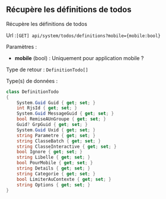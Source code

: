 ## <span id='definitionsliste'>Récupère les définitions de todos</span>

Récupère les définitions de todos

Url :`[GET] api/system/todos/definitions?mobile={mobile:bool}`

Paramètres : 

- **mobile** (bool) : Uniquement pour application mobile ?

Type de retour : `DefinitionTodo[]`

Type(s) de données :

```csharp
class DefinitionTodo
{
	System.Guid Guid { get; set; }
	int RjsId { get; set; }
	System.Guid MessageGuid { get; set; }
	bool RemiseAUnGroupe { get; set; }
	Guid? GrpGuid { get; set; }
	System.Guid Uxid { get; set; }
	string Parametre { get; set; }
	string ClasseBatch { get; set; }
	string ClasseInteractive { get; set; }
	bool Ignore { get; set; }
	string Libelle { get; set; }
	bool PourMobile { get; set; }
	string Details { get; set; }
	string Categorie { get; set; }
	bool LimiterAuContexte { get; set; }
	string Options { get; set; }
}

```

